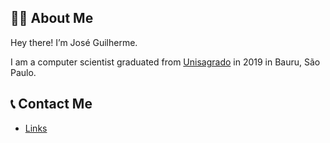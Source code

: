 ## 🧑🏻 About Me

Hey there! I’m José Guilherme.

I am a computer scientist graduated from [Unisagrado](https://unisagrado.edu.br/) in 2019 in Bauru, São Paulo.

## 📞 Contact Me

- <a href="https://beacons.ai/zehguilherme">Links</a>
